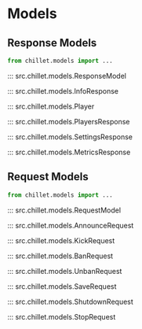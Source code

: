 # Models

## Response Models

```python
from chillet.models import ...
```

::: src.chillet.models.ResponseModel

::: src.chillet.models.InfoResponse

::: src.chillet.models.Player

::: src.chillet.models.PlayersResponse

::: src.chillet.models.SettingsResponse

::: src.chillet.models.MetricsResponse

## Request Models

```python
from chillet.models import ...
```

::: src.chillet.models.RequestModel

::: src.chillet.models.AnnounceRequest

::: src.chillet.models.KickRequest

::: src.chillet.models.BanRequest

::: src.chillet.models.UnbanRequest

::: src.chillet.models.SaveRequest

::: src.chillet.models.ShutdownRequest

::: src.chillet.models.StopRequest
